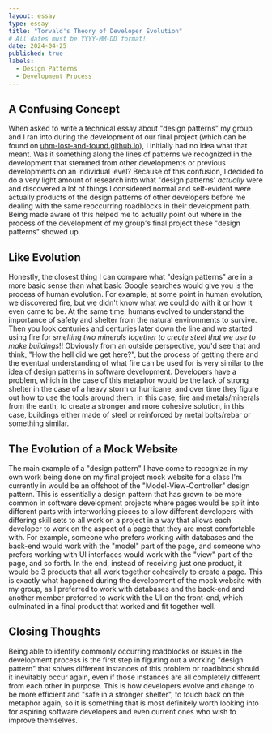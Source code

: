```yaml
---
layout: essay
type: essay
title: "Torvald's Theory of Developer Evolution"
# All dates must be YYYY-MM-DD format!
date: 2024-04-25
published: true
labels:
  - Design Patterns
  - Development Process
---
```


## A Confusing Concept

When asked to write a technical essay about "design patterns" my group and I ran into during the development of our final project (which can be found on [uhm-lost-and-found.github.io](uhm-lost-and-found.github.io])), I initially had no idea what that meant. Was it something along the lines of patterns we recognized in the development that stemmed from other developments or previous developments on an individual level? Because of this confusion, I decided to do a very light amount of research into what "design patterns' <i>actually</i> were and discovered a lot of things I considered normal and self-evident were actually products of the design patterns of other developers before me dealing with the same reoccurring roadblocks in their development path. Being made aware of this helped me to actually point out where in the process of the development of my group's final project these "design patterns" showed up.

## Like Evolution

Honestly, the closest thing I can compare what "design patterns" are in a more basic sense than what basic Google searches would give you is the process of human evolution. For example, at some point in human evolution, we discovered fire, but we didn't know what we could do with it or how it even came to be. At the same time, humans evolved to understand the importance of safety and shelter from the natural environments to survive. Then you look centuries and centuries later down the line and we started using fire for <i>smelting two minerals together to create steel that we use to make buildings</i>!! Obviously from an outside perspective, you'd see that and think, "How the hell did we get here?", but the process of getting there and the eventual understanding of what fire can be used for is very similar to the idea of design patterns in software development. Developers have a problem, which in the case of this metaphor would be the lack of strong shelter in the case of a heavy storm or hurricane, and over time they figure out how to use the tools around them, in this case, fire and metals/minerals from the earth, to create a stronger and more cohesive solution, in this case, buildings either made of steel or reinforced by metal bolts/rebar or something similar.

## The Evolution of a Mock Website

The main example of a "design pattern" I have come to recognize in my own work being done on my final project mock website for a class I'm currently in would be an offshoot of the "Model-View-Controller" design pattern. This is essentially a design pattern that has grown to be more common in software development projects where pages would be split into different parts with interworking pieces to allow different developers with differing skill sets to all work on a project in a way that allows each developer to work on the aspect of a page that they are most comfortable with. For example, someone who prefers working with databases and the back-end would work with the "model" part of the page, and someone who prefers working with UI interfaces would work with the "view" part of the page, and so forth. In the end, instead of receiving just one product, it would be 3 products that all work together cohesively to create a page. This is exactly what happened during the development of the mock website with my group, as I preferred to work with databases and the back-end and another member preferred to work with the UI on the front-end, which culminated in a final product that worked and fit together well. 

## Closing Thoughts

Being able to identify commonly occurring roadblocks or issues in the development process is the first step in figuring out a working "design pattern" that solves different instances of this problem or roadblock should it inevitably occur again, even if those instances are all completely different from each other in purpose. This is how developers evolve and change to be more efficient and "safe in a stronger shelter", to touch back on the metaphor again, so it is something that is most definitely worth looking into for aspiring software developers and even current ones who wish to improve themselves.
